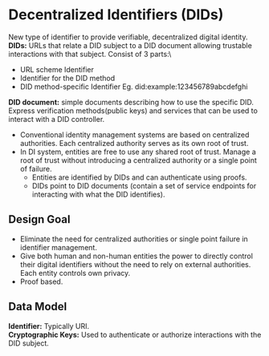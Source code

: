 # Decentralized Identifiers (DIDs)
New type of identifier to provide verifiable, decentralized digital identity.\
**DIDs:** URLs that relate a DID subject to a DID document allowing trustable interactions with that subject. Consist of 3 parts:\
  - URL scheme Identifier
  - Identifier for the DID method
  - DID method-specific Identifier
Eg. did:example:123456789abcdefghi

**DID document:** simple documents describing how to use the specific DID. Express verification methods(public keys) and services that can be used to interact with a DID controller.

- Conventional identity management systems are based on centralized authorities. Each centralized authority serves as its own root of trust.
- In DI system, entities are free to use any shared root of trust. Manage a root of trust without introducing a centralized authority or a single point of failure.
  - Entities are identified by DIDs and can authenticate using proofs.
  - DIDs point to DID documents (contain a set of service endpoints for interacting with what the DID identifies).

## Design Goal
- Eliminate the need for centralized authorities or single point failure in identifier management.
- Give both human and non-human entities the power to directly control their digital identifiers without the need to rely on external authorities. Each entity controls own privacy.
- Proof based.

## Data Model
**Identifier:** Typically URI.\
**Cryptographic Keys:** Used to authenticate or authorize interactions with the DID subject.
